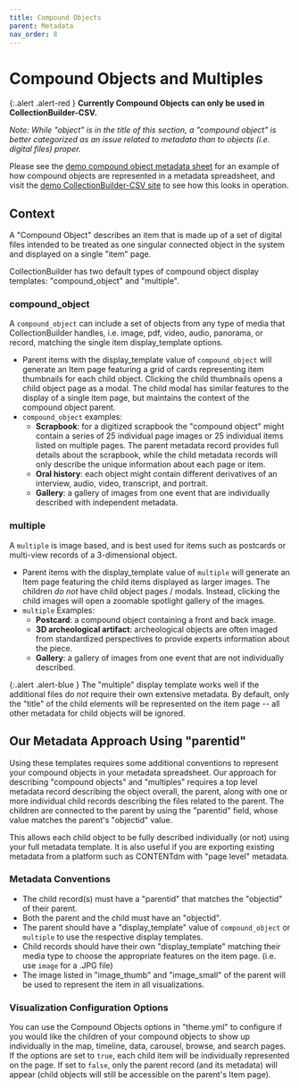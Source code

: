 ```yaml
---
title: Compound Objects
parent: Metadata
nav_order: 8
---
```

# Compound Objects and Multiples

{:.alert .alert-red }
**Currently Compound Objects can only be used in CollectionBuilder-CSV.**

_Note: While "object" is in the title of this section, a "compound object" is better categorized as an issue related to metadata than to objects (i.e. digital files) proper._

Please see the [demo compound object metadata sheet](https://docs.google.com/spreadsheets/d/1UNwl02r3fB-ybiKqb3SY4K30Tf4_rY_NOv5_o5WtVoY/edit?usp=sharing) for an example of how compound objects are represented in a metadata spreadsheet, and visit the [demo CollectionBuilder-CSV site](https://www.lib.uidaho.edu/collectionbuilder/collectionbuilder-csv-demo/) to see how this looks in operation. 

## Context

A "Compound Object" describes an item that is made up of a set of digital files intended to be treated as one singular connected object in the system and displayed on a single "item" page. 

CollectionBuilder has two default types of compound object display templates: 
"compound_object" and "multiple".

### compound_object 

A `compound_object` can include a set of objects from any type of media that CollectionBuilder handles, i.e. image, pdf, video, audio, panorama, or record, matching the single item display_template options. 

- Parent items with the display_template value of `compound_object` will generate an Item page featuring a grid of cards representing item thumbnails for each child object. Clicking the child thumbnails opens a child object page as a modal. The child modal has similar features to the display of a single item page, but maintains the context of the compound object parent. 
- `compound_object` examples:
    - **Scrapbook**: for a digitized scrapbook the "compound object" might contain a series of 25 individual page images or 25 individual items listed on multiple pages. The parent metadata record provides full details about the scrapbook, while the child metadata records will only describe the unique information about each page or item. 
    - **Oral history**: each object might contain different derivatives of an interview, audio, video, transcript, and portrait.
    - **Gallery**: a gallery of images from one event that are individually described with independent metadata.

### multiple

A `multiple` is image based, and is best used for items such as postcards or multi-view records of a 3-dimensional object. 

- Parent items with the display_template value of `multiple` will generate an Item page featuring the child items displayed as larger images. The children *do not* have child object pages / modals. Instead, clicking the child images will open a zoomable spotlight gallery of the images.
- `multiple` Examples: 
    - **Postcard**: a compound object containing a front and back image. 
    - **3D archeological artifact**: archeological objects are often imaged from standardized perspectives to provide experts information about the piece.
    - **Gallery**: a gallery of images from one event that are not individually described.

{:.alert .alert-blue }
The "multiple" display template works well if the additional files do *not* require their own extensive metadata. By default, only the "title" of the child elements will be represented on the item page -- all other metadata for child objects will be ignored. 

## Our Metadata Approach Using "parentid"

Using these templates requires some additional conventions to represent your compound objects in your metadata spreadsheet.
Our approach for describing "compound objects" and "multiples" requires a top level metadata record describing the object overall, the parent, along with one or more individual child records describing the files related to the parent. 
The children are connected to the parent by using the "parentid" field, whose value matches the parent's "objectid" value.

This allows each child object to be fully described individually (or not) using your full metadata template. It is also useful if you are exporting existing metadata from a platform such as CONTENTdm with "page level" metadata.

### Metadata Conventions

- The child record(s) must have a "parentid" that matches the "objectid" of their parent.
- Both the parent and the child must have an "objectid".
- The parent should have a "display_template" value of `compound_object` or `multiple` to use the respective display templates.
- Child records should have their own "display_template" matching their media type to choose the appropriate features on the item page. (i.e. use `image` for a .JPG file)
- The image listed in "image_thumb" and "image_small" of the parent will be used to represent the item in all visualizations.

### Visualization Configuration Options

You can use the Compound Objects options in "theme.yml" to configure if you would like the children of your compound objects to show up individually in the map, timeline, data, carousel, browse, and search pages.
If the options are set to `true`, each child item will be individually represented on the page.
If set to `false`, only the parent record (and its metadata) will appear (child objects will still be accessible on the parent's Item page). 
